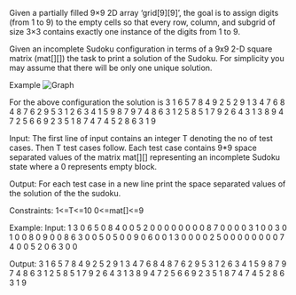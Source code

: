 Given a partially filled 9×9 2D array ‘grid[9][9]’, the goal is to assign digits (from 1 to 9) to
the empty cells so that every row, column, and subgrid of size 3×3 contains exactly one instance of
the digits from 1 to 9.

Given an incomplete Sudoku configuration in terms of a 9x9 2-D square matrix (mat[][]) the task to
print a solution of the Sudoku. For simplicity you may assume that there will be only one unique
solution.

Example
![Graph](../../../../../images/sudoku.jpg)

For the above configuration the solution is 3 1 6 5 7 8 4 9 2 5 2 9 1 3 4 7 6 8 4 8 7 6 2 9 5 3 1 2
6 3 4 1 5 9 8 7 9 7 4 8 6 3 1 2 5 8 5 1 7 9 2 6 4 3 1 3 8 9 4 7 2 5 6 6 9 2 3 5 1 8 7 4 7 4 5 2 8 6
3 1 9

Input:
The first line of input contains an integer T denoting the no of test cases. Then T test cases
follow. Each test case contains 9*9 space separated values of the matrix mat[][] representing an
incomplete Sudoku state where a 0 represents empty block.

Output:
For each test case in a new line print the space separated values of the solution of the the sudoku.

Constraints:
1<=T<=10 0<=mat[]<=9

Example:
Input:
1 3 0 6 5 0 8 4 0 0 5 2 0 0 0 0 0 0 0 0 8 7 0 0 0 0 3 1 0 0 3 0 1 0 0 8 0 9 0 0 8 6 3 0 0 5 0 5 0 0
9 0 6 0 0 1 3 0 0 0 0 2 5 0 0 0 0 0 0 0 0 7 4 0 0 5 2 0 6 3 0 0

Output:
3 1 6 5 7 8 4 9 2 5 2 9 1 3 4 7 6 8 4 8 7 6 2 9 5 3 1 2 6 3 4 1 5 9 8 7 9 7 4 8 6 3 1 2 5 8 5 1 7 9
2 6 4 3 1 3 8 9 4 7 2 5 6 6 9 2 3 5 1 8 7 4 7 4 5 2 8 6 3 1 9 
